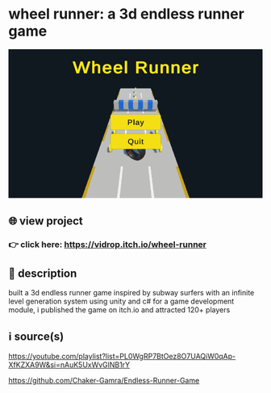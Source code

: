 # wheel runner: a 3d endless runner game
![2](2.png)
## 🌐 view project
### 👉 click here: https://vidrop.itch.io/wheel-runner
## 🔎 description
built a 3d endless runner game inspired by subway surfers with an infinite level generation system using unity and c# for a game development module, i published the game on itch.io and attracted 120+ players
## ℹ️ source(s)
https://youtube.com/playlist?list=PL0WgRP7BtOez8O7UAQiW0qAp-XfKZXA9W&si=nAuK5UxWvGlNB1rY

https://github.com/Chaker-Gamra/Endless-Runner-Game